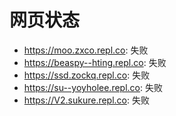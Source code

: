 # 网页状态
- https://moo.zxco.repl.co: 失败
- https://beaspy--hting.repl.co: 失败
- https://ssd.zockq.repl.co: 失败
- https://su--yoyholee.repl.co: 失败
- https://V2.sukure.repl.co: 失败
